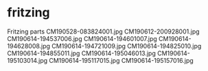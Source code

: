 # fritzing
Fritzing parts
CM190528-083824001.jpg
CM190612-200928001.jpg
CM190614-194537006.jpg
CM190614-194601007.jpg
CM190614-194628008.jpg
CM190614-194721009.jpg
CM190614-194825010.jpg
CM190614-194855011.jpg
CM190614-195046013.jpg
CM190614-195103014.jpg
CM190614-195117015.jpg
CM190614-195157016.jpg
